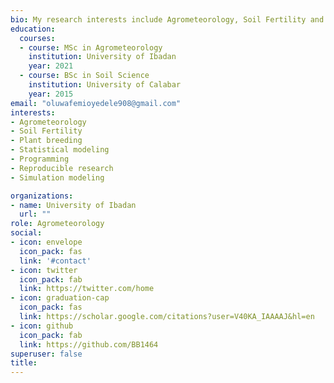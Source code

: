 ```yaml
---
bio: My research interests include Agrometeorology, Soil Fertility and Machine Learning with tidymodel, simulation modeling using DSSAT and Plant breeding
education:
  courses:
  - course: MSc in Agrometeorology
    institution: University of Ibadan
    year: 2021
  - course: BSc in Soil Science
    institution: University of Calabar
    year: 2015
email: "oluwafemioyedele908@gmail.com"
interests:
- Agrometeorology
- Soil Fertility
- Plant breeding
- Statistical modeling
- Programming
- Reproducible research
- Simulation modeling

organizations:
- name: University of Ibadan
  url: ""
role: Agrometeorology
social:
- icon: envelope
  icon_pack: fas
  link: '#contact'
- icon: twitter
  icon_pack: fab
  link: https://twitter.com/home
- icon: graduation-cap
  icon_pack: fas
  link: https://scholar.google.com/citations?user=V40KA_IAAAAJ&hl=en
- icon: github
  icon_pack: fab
  link: https://github.com/BB1464
superuser: false
title: 
---
```


